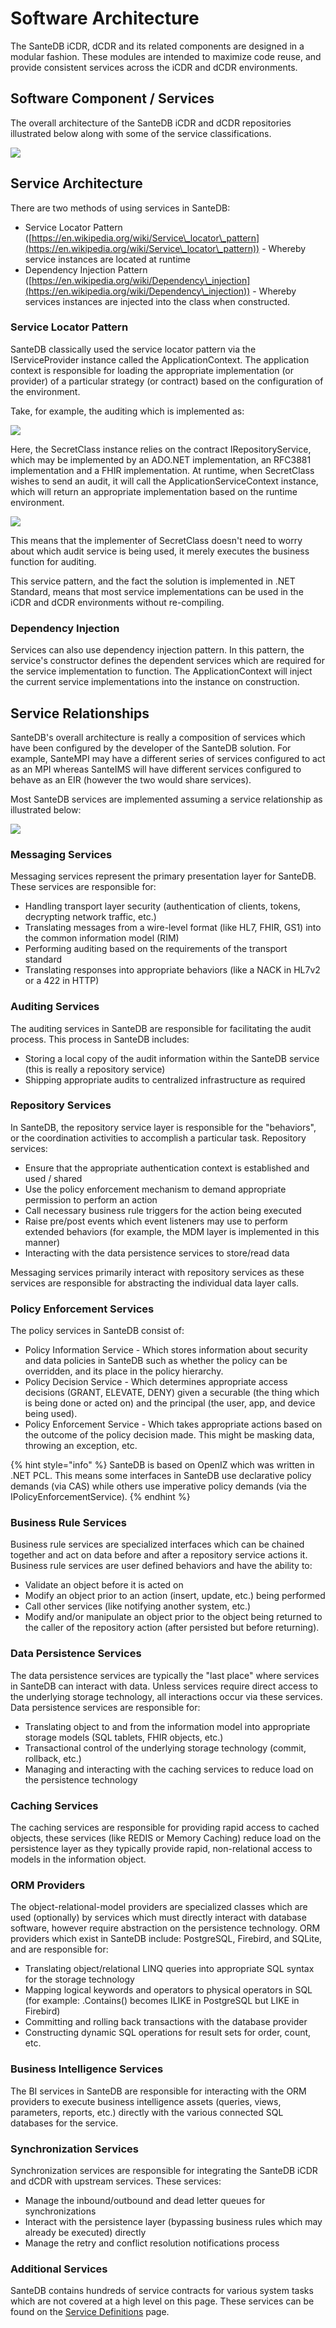 # Software Architecture

The SanteDB iCDR, dCDR and its related components are designed in a modular fashion. These modules are intended to maximize code reuse, and provide consistent services across the iCDR and dCDR environments.&#x20;

## Software Component / Services

The overall architecture of the SanteDB iCDR and dCDR repositories illustrated below along with some of the service classifications.

![](<../../.gitbook/assets/image (173).png>)

## Service Architecture

There are two methods of using services in SanteDB:

* Service Locator Pattern ([https://en.wikipedia.org/wiki/Service\_locator\_pattern](https://en.wikipedia.org/wiki/Service\_locator\_pattern)) - Whereby service instances are located at runtime
* Dependency Injection Pattern ([https://en.wikipedia.org/wiki/Dependency\_injection](https://en.wikipedia.org/wiki/Dependency\_injection)) - Whereby services instances are injected into the class when constructed.

### Service Locator Pattern

SanteDB classically used the service locator pattern via the IServiceProvider instance called  the ApplicationContext. The application context is responsible for loading the appropriate implementation (or provider) of a particular strategy (or contract) based on the configuration of the environment.&#x20;

Take, for example, the auditing which is implemented as:

![](<../../.gitbook/assets/image (167).png>)

Here, the SecretClass instance relies on the contract IRepositoryService, which may be implemented by an ADO.NET implementation, an RFC3881 implementation and a FHIR implementation. At runtime, when SecretClass wishes to send an audit, it will call the ApplicationServiceContext instance, which will return an appropriate implementation based on the runtime environment.

![](<../../.gitbook/assets/image (169).png>)

This means that the implementer of SecretClass doesn't need to worry about which audit service is being used, it merely executes the business function for auditing.

This service pattern, and the fact the solution is implemented in .NET Standard, means that most service implementations can be used in the iCDR and dCDR environments without re-compiling.

### Dependency Injection

Services can also use dependency injection pattern. In this pattern, the service's constructor defines the dependent services which are required for the service implementation to function. The ApplicationContext will inject the current service implementations into the instance on construction.

## Service Relationships

SanteDB's overall architecture is really a composition of services which have been configured by the developer of the SanteDB solution. For example, SanteMPI may have a different series of services configured to act as an MPI whereas SanteIMS will have different services configured to behave as an EIR (however the two would share services).

Most SanteDB services are implemented assuming a service relationship as illustrated below:

![](<../../.gitbook/assets/image (172).png>)

### Messaging Services

Messaging services represent the primary presentation layer for SanteDB. These services are responsible for:

* Handling transport layer security (authentication of clients, tokens, decrypting network traffic, etc.)
* Translating messages from a wire-level format (like HL7, FHIR, GS1) into the common information model (RIM)
* Performing auditing based on the requirements of the transport standard
* Translating responses into appropriate behaviors (like a NACK in HL7v2 or a 422 in HTTP)

### Auditing Services

The auditing services in SanteDB are responsible for facilitating the audit process. This process in SanteDB includes:

* Storing a local copy of the audit information within the SanteDB service (this is really a repository service)
* Shipping appropriate audits to centralized infrastructure as required

### Repository Services

In SanteDB, the repository service layer is responsible for the "behaviors", or the coordination activities to accomplish a particular task. Repository services:

* Ensure that the appropriate authentication context is established and used / shared
* Use the policy enforcement mechanism to demand appropriate permission to perform an action
* Call necessary business rule triggers for the action being executed
* Raise pre/post events which event listeners may use to perform extended behaviors (for example, the MDM layer is implemented in this manner)
* Interacting with the data persistence services to store/read data

Messaging services primarily interact with repository services as these services are responsible for abstracting the individual data layer calls.

### Policy Enforcement Services

The policy services in SanteDB consist of:

* Policy Information Service - Which stores information about security and data policies in SanteDB such as whether the policy can be overridden, and its place in the policy hierarchy.
* Policy Decision Service - Which determines appropriate access decisions (GRANT, ELEVATE, DENY) given a securable (the thing which is being done or acted on) and the principal (the user, app, and device being used).
* Policy Enforcement Service - Which takes appropriate actions based on the outcome of the policy decision made. This might be masking data, throwing an exception, etc.

{% hint style="info" %}
SanteDB is based on OpenIZ which was written in .NET PCL. This means some interfaces in SanteDB use declarative policy demands (via CAS) while others use imperative policy demands (via the IPolicyEnforcementService).&#x20;
{% endhint %}

### Business Rule Services

Business rule services are specialized interfaces which can be chained together and act on data before and after a repository service actions it. Business rule services are user defined behaviors and have the ability to:

* Validate an object before it is acted on
* Modify an object prior to an action (insert, update, etc.) being performed
* Call other services (like notifying another system, etc.)&#x20;
* Modify and/or manipulate an object prior to the object being returned to the caller of the repository action (after persisted but before returning).

### Data Persistence Services

The data persistence services are typically the "last place" where services in SanteDB can interact with data. Unless services require direct access to the underlying storage technology, all interactions occur via these services. Data persistence services are responsible for:

* Translating object to and from the information model into appropriate storage models (SQL tablets, FHIR objects, etc.)
* Transactional control of the underlying storage technology (commit, rollback, etc.)
* Managing and interacting with the caching services to reduce load on the persistence technology

### Caching Services

The caching services are responsible for providing rapid access to cached objects, these services (like REDIS or Memory Caching) reduce load on the persistence layer as they typically provide rapid, non-relational access to models in the information object.

### ORM Providers

The object-relational-model providers are specialized classes which are used (optionally) by services which must directly interact with database software, however require abstraction on the persistence technology. ORM providers which exist in SanteDB include: PostgreSQL, Firebird, and SQLite, and are responsible for:

* Translating object/relational LINQ queries into appropriate SQL syntax for the storage technology
* Mapping logical keywords and operators to physical operators in SQL (for example: .Contains() becomes ILIKE in PostgreSQL but LIKE in Firebird)
* Committing and rolling back transactions with the database provider
* Constructing dynamic SQL operations for result sets for order, count, etc.

### Business Intelligence Services

The BI services in SanteDB are responsible for interacting with the ORM providers to execute business intelligence assets (queries, views, parameters, reports, etc.) directly with the various connected SQL databases for the service.

### Synchronization Services

Synchronization services are responsible for integrating the SanteDB iCDR and dCDR with upstream services. These services:

* Manage the inbound/outbound and dead letter queues for synchronizations
* Interact with the persistence layer (bypassing business rules which may already be executed) directly
* Manage the retry and conflict resolution notifications process

### Additional Services

SanteDB contains hundreds of service contracts for various system tasks which are not covered at a high level on this page. These services can be found on the [Service Definitions](../../developers/server-plugins/service-definitions/) page.
